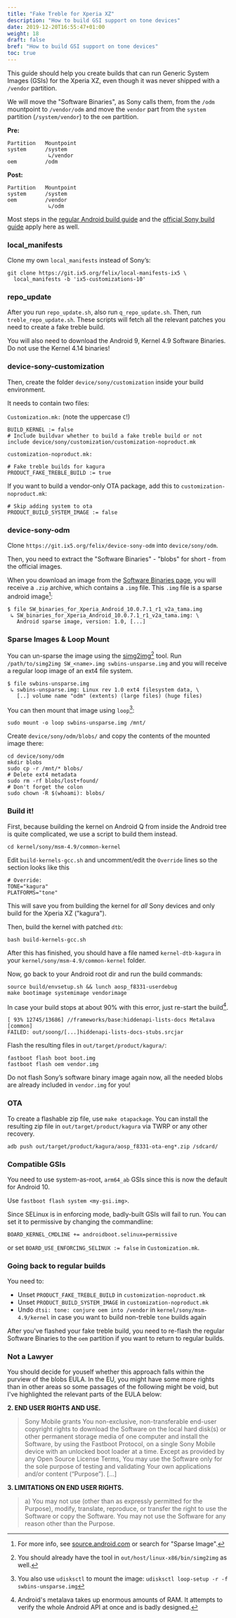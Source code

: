 ```yaml
---
title: "Fake Treble for Xperia XZ"
description: "How to build GSI support on tone devices"
date: 2019-12-20T16:55:47+01:00
weight: 18
draft: false
bref: "How to build GSI support on tone devices"
toc: true
---
```


This guide should help you create builds that can run Generic System Images
(GSIs) for the Xperia XZ, even though it was never shipped with a `/vendor`
partition.

We will move the "Software Binaries", as Sony calls them, from the `/odm`
mountpoint to `/vendor/odm` and move the `vendor` part from the `system`
partition (`/system/vendor`) to the `oem` partition.

**Pre:**
```
Partition   Mountpoint
system      /system
             ↳/vendor
oem         /odm
```

**Post:**
```
Partition   Mountpoint
system      /system
oem         /vendor
             ↳/odm
```

Most steps in the [regular Android build guide](../building-android/) and the
[official Sony build guide][sony-buildguide]
apply here as well.

### local_manifests

Clone my own `local_manifests` instead of Sony’s:
```
git clone https://git.ix5.org/felix/local-manifests-ix5 \
  local_manifests -b 'ix5-customizations-10'
```

### repo_update
After you run `repo_update.sh`, also run `q_repo_update.sh`. Then, run
`treble_repo_update.sh`. These scripts will fetch all the relevant patches you
need to create a fake treble build.

<!--
Because the tone devices are still on Kernel 4.9, you also need to run
`q_4.9_repo_update.sh`.
-->

You will also need to download the Android 9, Kernel 4.9 Software Binaries. Do
not use the Kernel 4.14 binaries!

### device-sony-customization
Then, create the folder `device/sony/customization` inside your build
environment.

It needs to contain two files:

`Customization.mk:` (note the uppercase `C`!)
```
BUILD_KERNEL := false
# Include buildvar whether to build a fake treble build or not
include device/sony/customization/customization-noproduct.mk
```

`customization-noproduct.mk:`
```
# Fake treble builds for kagura
PRODUCT_FAKE_TREBLE_BUILD := true
```

If you want to build a vendor-only OTA package, add this to
`customization-noproduct.mk`:
```
# Skip adding system to ota
PRODUCT_BUILD_SYSTEM_IMAGE := false
```

### device-sony-odm
Clone `https://git.ix5.org/felix/device-sony-odm` into `device/sony/odm`.

Then, you need to extract the "Software Binaries" - "blobs" for short - from the
official images.

When you download an image from the
[Software Binaries page][swbins],
you will receive a `.zip` archive, which contains a `.img` file.
This `.img` file is a sparse android image[^source-sparse]:
```
$ file SW_binaries_for_Xperia_Android_10.0.7.1_r1_v2a_tama.img
 ↳ SW_binaries_for_Xperia_Android_10.0.7.1_r1_v2a_tama.img: \
   Android sparse image, version: 1.0, [...]
```

### Sparse Images & Loop Mount
You can un-sparse the image using the [simg2img][simg2img][^simg2img-intree] tool. Run
`/path/to/simg2img SW_<name>.img swbins-unsparse.img` and you will receive a
regular loop image of an ext4 file system.
```
$ file swbins-unsparse.img
 ↳ swbins-unsparse.img: Linux rev 1.0 ext4 filesystem data, \
   [..] volume name "odm" (extents) (large files) (huge files)
```

You can then mount that image using `loop`[^udisksctl]:
```
sudo mount -o loop swbins-unsparse.img /mnt/
```
Create `device/sony/odm/blobs/` and copy the contents of the mounted image
there:
```
cd device/sony/odm
mkdir blobs
sudo cp -r /mnt/* blobs/
# Delete ext4 metadata
sudo rm -rf blobs/lost+found/
# Don't forget the colon
sudo chown -R $(whoami): blobs/
```

### Build it!
First, because building the kernel on Android Q from inside the Android tree is
quite complicated, we use a script to build them instead.
```
cd kernel/sony/msm-4.9/common-kernel
```
Edit `build-kernels-gcc.sh` and uncomment/edit the `Override` lines so the section
looks like this
```
# Override:
TONE="kagura"
PLATFORMS="tone"
```
This will save you from building the kernel for *all* Sony devices and only
build for the Xperia XZ ("kagura").

Then, build the kernel with patched `dtb`:
```
bash build-kernels-gcc.sh
```
After this has finished, you should have a file named `kernel-dtb-kagura` in
your `kernel/sony/msm-4.9/common-kernel` folder.

Now, go back to your Android root dir and run the build commands:
```
source build/envsetup.sh && lunch aosp_f8331-userdebug
make bootimage systemimage vendorimage
```

In case your build stops at about 90% with this error, just re-start the
build[^metalava].
```
[ 93% 12745/13686] //frameworks/base:hiddenapi-lists-docs Metalava [common]
FAILED: out/soong/[...]hiddenapi-lists-docs-stubs.srcjar
```

Flash the resulting files in
`out/target/product/kagura/`:
```
fastboot flash boot boot.img
fastboot flash oem vendor.img
```
<!-- fastboot flash system system.img -->

<div class="message warning">
Do not flash Sony’s software binary image again now, all the needed blobs are
already included in <code>vendor.img</code> for you!
</div>

### OTA
To create a flashable zip file, use `make otapackage`. You can install the
resulting zip file in `out/target/product/kagura` via TWRP or any other
recovery.

```
adb push out/target/product/kagura/aosp_f8331-ota-eng*.zip /sdcard/
```

### Compatible GSIs
You need to use system-as-root, `arm64_ab` GSIs since this is now the default
for Android 10.

Use `fastboot flash system <my-gsi.img>`.

Since SELinux is in enforcing mode, badly-built GSIs will fail to run. You can
set it to permissive by changing the commandline:
```
BOARD_KERNEL_CMDLINE += androidboot.selinux=permissive
```
or set `BOARD_USE_ENFORCING_SELINUX := false` in `Customization.mk`.

### Going back to regular builds
You need to:

- Unset `PRODUCT_FAKE_TREBLE_BUILD` in `customization-noproduct.mk`
- Unset `PRODUCT_BUILD_SYSTEM_IMAGE` in `customization-noproduct.mk`
- Undo `dtsi: tone: conjure oem into /vendor` in `kernel/sony/msm-4.9/kernel` in
  case you want to build non-treble `tone` builds again

<!--
- Undo the `revert: liblights: Migrate to kernel 4.14 LED class for RGB
  tri-led` commit in `device/sony/common` in case you want to build for 4.14
  devices like the `tama` or `kumano` platform
-->

<div class="message">
After you've flashed your fake treble build, you need to re-flash the regular
Software Binaries to the <code>oem</code> partition if you want to return to
regular builds.
</div>

### Not a Lawyer

You should decide for youself whether this approach falls within the purview of
the blobs EULA. In the EU, you might have some more rights than in other areas
so some passages of the following might be void, but I've highlighted the
relevant parts of the EULA below:

**2. END USER RIGHTS AND USE.**
> Sony Mobile grants You non-exclusive, non-transferable end-user copyright
> rights to download the Software on the local hard disk(s) or other permanent
> storage media of one computer and install the Software, by using the Fastboot
> Protocol, on a single Sony Mobile device with an unlocked boot loader at a
> time. Except as provided by any Open Source License Terms, You may use the
> Software only for the sole purpose of testing and validating Your own
> applications and/or content (“Purpose”). [...]

**3. LIMITATIONS ON END USER RIGHTS.**
> a) You may not use (other than as expressly permitted for the Purpose),
> modify, translate, reproduce, or transfer the right to use the Software or
> copy the Software. You may not use the Software for any reason other than the
> Purpose.


[^source-sparse]: For more info, see
  [source.android.com](https://source.android.com/devices/bootloader/partitions-images#sparse-image-format)
  or search for "Sparse Image".
[^simg2img-intree]: You should already have the tool in
  `out/host/linux-x86/bin/simg2img` as well.
[^udisksctl]: You also use `udisksctl` to mount the image:
  `udisksctl loop-setup -r -f swbins-unsparse.img`
[^metalava]: Android's metalava takes up enormous amounts of RAM. It attempts to
  verify the whole Android API at once and is badly designed.

[sony-buildguide]: https://developer.sony.com/develop/open-devices/guides/aosp-build-instructions/build-aosp-android-android-10-0-0
[swbins]: https://developer.sony.com/develop/open-devices/downloads/software-binaries
[simg2img]: https://github.com/anestisb/android-simg2img
